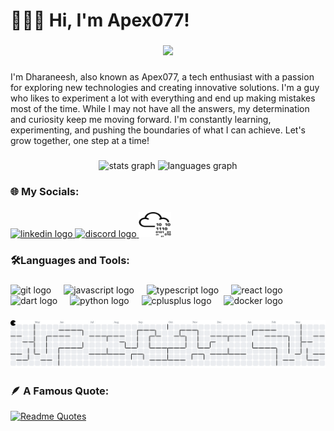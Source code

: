 <h1 align="left">👨🏾‍💻 Hi, I'm Apex077!</h1>

###

<div align="center">
  <img height="200" src="https://media.giphy.com/media/v1.Y2lkPTc5MGI3NjExMmhzbDlqNXdicXZkMXlqdHZiNjl3cWI0emo2czdod3JvcjNsajJxbSZlcD12MV9naWZzX3NlYXJjaCZjdD1n/W05iUdqyFujrRFgnn1/giphy.gif"  />
</div>

###

<p align="left">I'm Dharaneesh, also known as Apex077, a tech enthusiast with a passion for exploring new technologies and creating innovative solutions. I'm a guy who likes to experiment a lot with everything and end up making mistakes most of the time. While I may not have all the answers, my determination and curiosity keep me moving forward. I'm constantly learning, experimenting, and pushing the boundaries of what I can achieve. Let's grow together, one step at a time!</p>

###

<div align="center">
  <img src="https://github-readme-stats.vercel.app/api?username=Apex077&hide_title=false&hide_rank=true&show_icons=true&include_all_commits=true&count_private=true&disable_animations=false&theme=chartreuse-dark&locale=en&hide_border=true&order=1" height="184" alt="stats graph"  /> 
  <img src="https://github-readme-stats.vercel.app/api/top-langs?username=Apex077&locale=en&hide_title=false&layout=compact&card_width=392&langs_count=5&theme=chartreuse-dark&hide_border=true&order=2" height="184" alt="languages graph"  />
</div>

###

<h3 align="left">🌐 My Socials:</h3>

###

<div align="left">
  <a href="https://www.linkedin.com/in/dharaneesh-panneer-selvam" target="_blank">
    <img src="https://raw.githubusercontent.com/maurodesouza/profile-readme-generator/master/src/assets/icons/social/linkedin/default.svg" width="52" height="40" alt="linkedin logo"  />
  </a>
  <a href="https://discord.com/users/848153319868071946" target="_blank">
    <img src="https://raw.githubusercontent.com/maurodesouza/profile-readme-generator/master/src/assets/icons/social/discord/default.svg" width="52" height="40" alt="discord logo"  />
  </a>
  <a href="https://tryhackme.com/p/Apex077" target="_blank">
    <img src="https://raw.githubusercontent.com/maurodesouza/profile-readme-generator/master/src/assets/icons/social/tryhackme/default.svg" width="52" height="40" alt="tryhackme logo"  />
  </a>
</div>

###

<h3 align="left">🛠Languages and Tools:</h3>

###

<div align="left">
  <img src="https://cdn.jsdelivr.net/gh/devicons/devicon/icons/git/git-original.svg" height="40" alt="git logo"  />
  <img width="12" />
  <img src="https://cdn.jsdelivr.net/gh/devicons/devicon/icons/javascript/javascript-plain.svg" height="40" alt="javascript logo"  />
  <img width="12" />
  <img src="https://cdn.jsdelivr.net/gh/devicons/devicon/icons/typescript/typescript-plain.svg" height="40" alt="typescript logo"  />
  <img width="12" />
  <img src="https://cdn.jsdelivr.net/gh/devicons/devicon/icons/react/react-original.svg" height="40" alt="react logo"  />
  <img width="12" />
  <img src="https://cdn.jsdelivr.net/gh/devicons/devicon/icons/dart/dart-plain.svg" height="40" alt="dart logo"  />
  <img width="12" />
  <img src="https://cdn.jsdelivr.net/gh/devicons/devicon/icons/python/python-original.svg" height="40" alt="python logo"  />
  <img width="12" />
  <img src="https://cdn.jsdelivr.net/gh/devicons/devicon/icons/cplusplus/cplusplus-plain.svg" height="40" alt="cplusplus logo"  />
  <img width="12" />
  <img src="https://cdn.jsdelivr.net/gh/devicons/devicon/icons/docker/docker-plain.svg" height="40" alt="docker logo"  />
</div>

###

<picture>
  <source media="(prefers-color-scheme: dark)" srcset="https://raw.githubusercontent.com/Apex077/Apex077/output/pacman-contribution-graph-dark.svg">
  <source media="(prefers-color-scheme: light)" srcset="https://raw.githubusercontent.com/Apex077/Apex077/output/pacman-contribution-graph.svg">
  <img alt="pacman contribution graph" src="https://raw.githubusercontent.com/Apex077/Apex077/output/pacman-contribution-graph.svg">
</picture>

###

<h3 align="left">🪶 A Famous Quote:</h3>

[![Readme Quotes](https://quotes-github-readme.vercel.app/api?quote=The%20best%20thing%20about%20a%20boolean%20is%20even%20if%20you%20are%20wrong,%20you%20are%20only%20off%20by%20a%20bit.&author=Anonymous&type=horizontal&theme=dark&border=true)](https://github.com/piyushsuthar/github-readme-quotes)

###
<!---
Apex077/Apex077 is a ✨ special ✨ repository because its `README.md` (this file) appears on your GitHub profile.
You can click the Preview link to take a look at your changes.
--->
